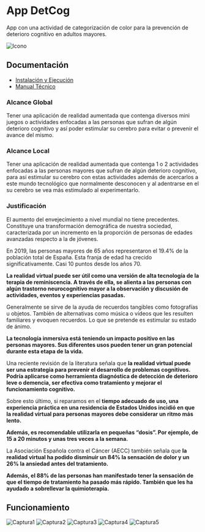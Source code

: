 # App DetCog
 App con una actividad de categorización de color para la prevención de deterioro cognitivo en adultos mayores.

![Icono](./DetCog/Assets/icono.png)

## Documentación
- [Instalación y Ejecución](./Documentacion/ManualUsuario_DetCog.pdf) 
- [Manual Técnico](./Documentacion/ManualTecnico_DetCog.pdf)

### Alcance Global
Tener una aplicación de realidad aumentada que contenga diversos mini juegos o actividades enfocadas a las personas que sufran de algún deterioro cognitivo y así poder estimular su cerebro para evitar o prevenir el avance del mismo.
### Alcance Local
Tener una aplicación de realidad aumentada que contenga 1 o 2 actividades enfocadas a las personas mayores que sufran de algún deterioro cognitivo, para así estimular su cerebro con estas actividades además de acercarlos a este mundo tecnológico que normalmente desconocen y al adentrarse en el su cerebro se vea más estimulado al experimentarlo.

### Justificación
El aumento del envejecimiento a nivel mundial no tiene precedentes. Constituye una transformación demográfica de nuestra sociedad, caracterizada por un incremento en la proporción de personas de edades avanzadas respecto a la de jóvenes.

En 2019, las personas mayores de 65 años representaron el 19.4% de la población total de España. Esta franja de edad ha crecido significativamente. Casi 10 puntos desde los años 70.

**La realidad virtual puede ser útil como una versión de alta tecnología de la terapia de reminiscencia. A través de ella, se alienta a las personas con algún trastorno neurocognitivo mayor a la observación y discusión de actividades, eventos y experiencias pasadas.**

Generalmente se sirve de la ayuda de recuerdos tangibles como fotografías u objetos. También de alternativas como música o vídeos que les resulten familiares y evoquen recuerdos. Lo que se pretende es estimular su estado de ánimo.

**La tecnología inmersiva está teniendo un impacto positivo en las personas mayores. Sus diferentes usos pueden tener un gran potencial durante esta etapa de la vida.**

Una reciente revisión de la literatura señala que **la realidad virtual puede ser una estrategia para prevenir el desarrollo de problemas cognitivos. Podría aplicarse como herramienta diagnóstica de detección de deterioro leve o demencia, ser efectiva como tratamiento y mejorar el funcionamiento cognitivo.**

Sobre esto último, si reparamos en el **tiempo adecuado de uso, una experiencia práctica en una residencia de Estados Unidos incidió en que la realidad virtual para personas mayores debe considerar un ritmo más lento.**

**Además, es recomendable utilizarla en pequeñas “dosis”. Por ejemplo, de 15 a 20 minutos y unas tres veces a la semana.**

La Asociación Española contra el Cáncer (AECC) también señala que **la realidad virtual ha podido disminuir un 84% la sensación de dolor y un 26% la ansiedad antes del tratamiento.**

**Además, el 88% de las personas han manifestado tener la sensación de que el tiempo de tratamiento ha pasado más rápido. También que les ha ayudado a sobrellevar la quimioterapia.**

## Funcionamiento
![Captura1](./Documentacion/Varios/Captura1.png)
![Captura2](./Documentacion/Varios/Captura2.png)
![Captura3](./Documentacion/Varios/Captura3.png)
![Captura4](./Documentacion/Varios/Captura4.png)
![Captura5](./Documentacion/Varios/Captura5.png)